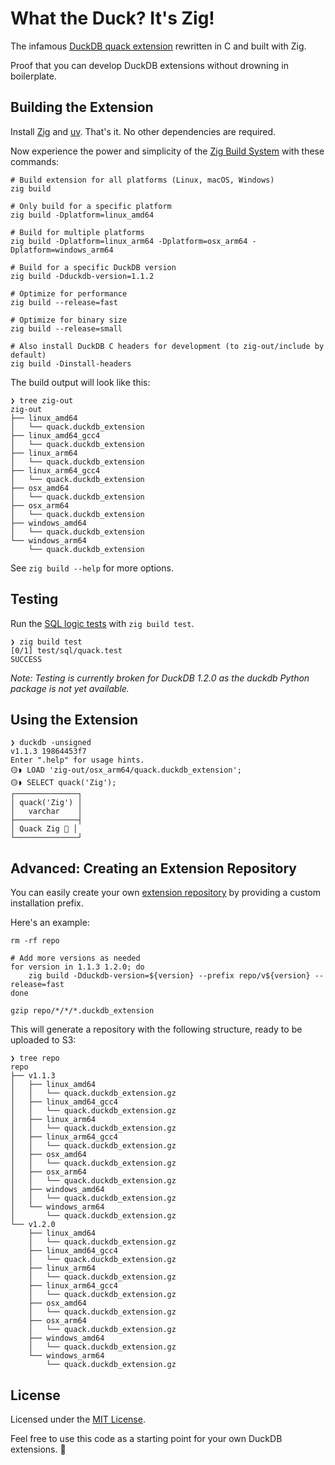 # What the Duck? It's Zig!

The infamous [DuckDB quack extension](https://duckdb.org/community_extensions/extensions/quack.html) rewritten in C and built with Zig.

Proof that you can develop DuckDB extensions without drowning in boilerplate.

## Building the Extension

Install [Zig](https://ziglang.org) and [uv](https://docs.astral.sh/uv/). That's it. No other dependencies are required.

Now experience the power and simplicity of the [Zig Build System](https://ziglang.org/learn/build-system/) with these commands:

```
# Build extension for all platforms (Linux, macOS, Windows)
zig build

# Only build for a specific platform
zig build -Dplatform=linux_amd64

# Build for multiple platforms
zig build -Dplatform=linux_arm64 -Dplatform=osx_arm64 -Dplatform=windows_arm64

# Build for a specific DuckDB version
zig build -Dduckdb-version=1.1.2

# Optimize for performance
zig build --release=fast

# Optimize for binary size
zig build --release=small

# Also install DuckDB C headers for development (to zig-out/include by default)
zig build -Dinstall-headers
```

The build output will look like this:

```
❯ tree zig-out
zig-out
├── linux_amd64
│   └── quack.duckdb_extension
├── linux_amd64_gcc4
│   └── quack.duckdb_extension
├── linux_arm64
│   └── quack.duckdb_extension
├── linux_arm64_gcc4
│   └── quack.duckdb_extension
├── osx_amd64
│   └── quack.duckdb_extension
├── osx_arm64
│   └── quack.duckdb_extension
├── windows_amd64
│   └── quack.duckdb_extension
└── windows_arm64
    └── quack.duckdb_extension
```

See `zig build --help` for more options.

## Testing

Run the [SQL logic tests](https://duckdb.org/docs/dev/sqllogictest/intro.html) with `zig build test`.

```
❯ zig build test
[0/1] test/sql/quack.test
SUCCESS
```

_Note: Testing is currently broken for DuckDB 1.2.0 as the duckdb Python package is not yet available._

## Using the Extension

```
❯ duckdb -unsigned
v1.1.3 19864453f7
Enter ".help" for usage hints.
🟡◗ LOAD 'zig-out/osx_arm64/quack.duckdb_extension';
🟡◗ SELECT quack('Zig');
┌──────────────┐
│ quack('Zig') │
│   varchar    │
├──────────────┤
│ Quack Zig 🐥 │
└──────────────┘
```

## Advanced: Creating an Extension Repository

You can easily create your own [extension repository](https://duckdb.org/docs/extensions/working_with_extensions.html#creating-a-custom-repository) by providing a custom installation prefix.

Here's an example:

```
rm -rf repo

# Add more versions as needed
for version in 1.1.3 1.2.0; do
    zig build -Dduckdb-version=${version} --prefix repo/v${version} --release=fast
done

gzip repo/*/*/*.duckdb_extension
```

This will generate a repository with the following structure, ready to be uploaded to S3:

```
❯ tree repo
repo
├── v1.1.3
│   ├── linux_amd64
│   │   └── quack.duckdb_extension.gz
│   ├── linux_amd64_gcc4
│   │   └── quack.duckdb_extension.gz
│   ├── linux_arm64
│   │   └── quack.duckdb_extension.gz
│   ├── linux_arm64_gcc4
│   │   └── quack.duckdb_extension.gz
│   ├── osx_amd64
│   │   └── quack.duckdb_extension.gz
│   ├── osx_arm64
│   │   └── quack.duckdb_extension.gz
│   ├── windows_amd64
│   │   └── quack.duckdb_extension.gz
│   └── windows_arm64
│       └── quack.duckdb_extension.gz
└── v1.2.0
    ├── linux_amd64
    │   └── quack.duckdb_extension.gz
    ├── linux_amd64_gcc4
    │   └── quack.duckdb_extension.gz
    ├── linux_arm64
    │   └── quack.duckdb_extension.gz
    ├── linux_arm64_gcc4
    │   └── quack.duckdb_extension.gz
    ├── osx_amd64
    │   └── quack.duckdb_extension.gz
    ├── osx_arm64
    │   └── quack.duckdb_extension.gz
    ├── windows_amd64
    │   └── quack.duckdb_extension.gz
    └── windows_arm64
        └── quack.duckdb_extension.gz
```

## License

Licensed under the [MIT License](LICENSE).

Feel free to use this code as a starting point for your own DuckDB extensions. 🐤
